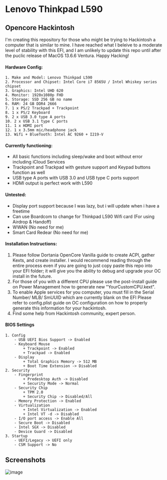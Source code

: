 
# Lenovo Thinkpad L590

## Opencore Hackintosh

I'm creating this repository for those who might be trying to Hackintosh a computer that is similar to mine. I have reached what I beleive to a moderate level of stability with this EFI, and I am unlikely to update this repo until after the puclic release of MacOS 13.6.6 Ventura. Happy Hacking!

#### Hardware Config:

    1. Make and Model: Lenovo Thinkpad L590
    2. Processor and Chipset: Intel Core i7 8565U / Intel Whiskey series chipset
    3. Graphics: Intel UHD 620
    4. Monitor: 1920x1080p FHD
    5. Storage: SSD 256 GB no name
    6. RAM: 24 GB DDR4 2666
    7. 1 x PS/2 Trackpad + Trackpoint
    8. 1 x PS/2 Keyboard
    9. 2 x USB 3.0 type A ports
    10. 2 x USB 3.1 type C ports
    11. 1 x HDMI port
    12. 1 x 3.5mm mic/headphone jack
    13. Wifi + BlueTooth: Intel AC 9260 + I219-V


#### Currently functioning:
- All basic functions including sleep/wake and boot without error including iCloud Services
- Trackpoint and Trackpad with gesture support and Keypad buttons function as well
- USB type A ports with USB 3.0 and USB type C ports support
- HDMI output is perfect work with L590
#### Untested:
- Display port support because I was lazy, but i will update when i have a freetime
- Can use Boardcom to change for Thinkpad L590 Wifi card (For using Airdrop & Handoff)
- WWAN (No need for me)
- Smart Card Redear (No need for me)
#### Installation Instructions:
1. Please follow Dortania OpenCore Vanilla guide to create ACPI, gather Kexts, and create installer. I would recommend reading through the entire process even if you are going to just copy paste this repo into your EFI folder; it will give you the ability to debug and upgrade your OC install in the future.
2. For those of you with a different CPU please use the post-install guide on Power Management how to generate new "YourCustomCPU.kext".
3. To enable Apple services for you computer, you must fill in the Serial Number/ MLB/ SmUUID which are currently blank on the EFI Please refer to config.plist guide on OC configuration on how to properly generate this information for your hackintosh.
4. Find some help from Hackintosh community, expert person.
#### BIOS Settings

    1. Config
        - USB UEFI Bios Support -> Enabled
        - Keyboard Mouse
            + Trackpoint -> Enabled
            + Trackpad -> Enabled
        - Display
            + Total Graphics Memory -> 512 MB
            + Boot Time Extension -> Disabled
    2. Security
        - Fingerprint
            + Predesktop Auth -> Disabled
            + Security Mode -> Normal
        - Security Chip
            + TPM 2.0
            + Security Chip -> Disabled/All
        - Memory Protection -> Enabled
        - Virtualization
            + Intel Virtualization -> Enabled
            + Intel VT -d -> Disabled
        - I/O port access -> Enable All
        - Secure Boot -> Disabled
        - Intel SGX -> Disabled
        - Device Guard -> Disabled
    3. Startup
        - UEFI/Legacy -> UEFI only
        - CSM Support -> No

## Screenshots

![image](https://github.com/user-attachments/assets/f2ae41b1-bc6e-4614-9423-952e20797ded)




